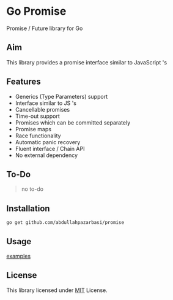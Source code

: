 # Go Promise

Promise / Future library for Go

## Aim

This library provides a promise interface similar to JavaScript 's

## Features

- Generics (Type Parameters) support
- Interface similar to JS 's
- Cancellable promises
- Time-out support
- Promises which can be committed separately
- Promise maps
- Race functionality
- Automatic panic recovery
- Fluent interface / Chain API
- No external dependency

## To-Do

> no to-do

## Installation

```shell
go get github.com/abdullahpazarbasi/promise
```

## Usage

[examples](/examples)

## License

This library licensed under [MIT](/LICENSE) License.
